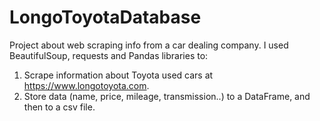 # LongoToyotaDatabase
Project about web scraping info from a car dealing company. 
I used BeautifulSoup, requests  and Pandas libraries to:
1. Scrape information about Toyota used cars at https://www.longotoyota.com.
2. Store data (name, price, mileage, transmission..) to a DataFrame, and then to a csv file.

